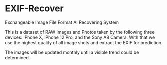 # EXIF-Recover
Exchangeable Image File Format AI Recovering System

This is a dataset of RAW Images and Photos taken by the following three devices: iPhone X, iPhone 12 Pro, and the Sony A8 Camera. With that we use the highest quality of all image shots and extract the EXIF for prediction. 

The images will be updated monthly until a visible trend could be determined. 

